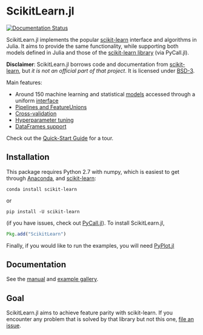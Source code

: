# ScikitLearn.jl

[![Documentation Status](https://readthedocs.org/projects/scikitlearnjl/badge/?version=latest)](http://scikitlearnjl.readthedocs.org/en/latest/?badge=latest)

ScikitLearn.jl implements the popular
[scikit-learn](http://scikit-learn.org/stable/) interface and algorithms in
Julia. It aims to provide the same functionality, while supporting both models
defined in Julia and those of the [scikit-learn
library](http://scikit-learn.org/stable/modules/classes.html) (via PyCall.jl).

**Disclaimer**: ScikitLearn.jl borrows code and documentation from
[scikit-learn](http://scikit-learn.org/stable/), but *it is not an official part
of that project*. It is licensed under [BSD-3](LICENSE).

Main features:

- Around 150 machine learning and statistical [models](http://scikitlearnjl.readthedocs.org/en/latest/models/) accessed through a uniform [interface](http://scikitlearnjl.readthedocs.org/en/latest/api/)
- [Pipelines and FeatureUnions](http://scikitlearnjl.readthedocs.org/en/latest/pipelines/)
- [Cross-validation](http://scikitlearnjl.readthedocs.org/en/latest/cross_validation/)
- [Hyperparameter tuning](http://scikitlearnjl.readthedocs.org/en/latest/model_selection/)
- [DataFrames support](http://scikitlearnjl.readthedocs.org/en/latest/dataframes/)

Check out the [Quick-Start
Guide](http://scikitlearnjl.readthedocs.org/en/latest/quickstart/) for a
tour.

## Installation

This package requires Python 2.7 with numpy, which is easiest to get through
[Anaconda](https://www.continuum.io/downloads), and [scikit-learn](http://scikit-learn.org/stable/install.html):

`conda install scikit-learn`

or 

`pip install -U scikit-learn`

(if you have issues, check out [PyCall.jl](https://github.com/stevengj/PyCall.jl#installation)). To install ScikitLearn.jl, 

```julia
Pkg.add("ScikitLearn")
```

Finally, if you would like to run the examples, you will need [PyPlot.jl](https://github.com/stevengj/PyPlot.jl)

## Documentation

See the [manual](http://scikitlearnjl.readthedocs.org/en/latest/) and
[example gallery](docs/examples.md).

## Goal

ScikitLearn.jl aims to achieve feature parity with scikit-learn. If you
encounter any problem that is solved by that library but not this one, [file an
issue](https://github.com/cstjean/ScikitLearn.jl/issues).